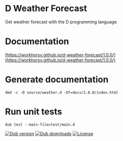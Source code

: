# D Weather Forecast
Get weather forecast with the D programming language

# Documentation

[https://workhorsy.github.io/d-weather-forecast/1.0.0/](https://workhorsy.github.io/d-weather-forecast/1.0.0/)

# Generate documentation

```
dmd -c -D source/weather.d -Df=docs/1.0.0/index.html
```

# Run unit tests

```
dub test --main-file=test/main.d
```

[![Dub version](https://img.shields.io/dub/v/d-weather-forecast.svg)](https://code.dlang.org/packages/d-weather-forecast)
[![Dub downloads](https://img.shields.io/dub/dt/d-weather-forecast.svg)](https://code.dlang.org/packages/d-weather-forecast)
[![License](https://img.shields.io/badge/license-BSL_1.0-blue.svg)](https://raw.githubusercontent.com/workhorsy/d-weather-forecast/master/LICENSE)
